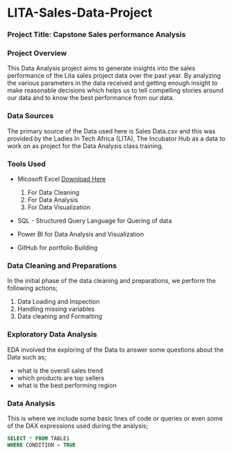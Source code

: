 # LITA-Sales-Data-Project

### Project Title: Capstone Sales performance Analysis

### Project Overview
This Data Analysis project aims to generate insights into the sales performance of the Lita sales project data over the past year. By analyzing the various parameters in the data received and getting enough insight to make reasonable decisions which helps us to tell compelling stories around our data and to know the best performance from our data.

### Data Sources
The primary source of the Data used here is Sales Data.csv and this was provided by the Ladies In Tech Africa (LITA), The Incubator Hub as a data to work on as project for the Data Analysis class training.

### Tools Used 
- Micosoft Excel [Download Here](https://www.microsoft.com)
  1. For Data Cleaning
  2. For Data Analysis
  3. For Data Visualization
  
- SQL - Structured Query Language for Quering of data
- Power BI for Data Analysis and Visualization
- GitHub for portfolio Building

### Data Cleaning and Preparations
In the initial phase of the data cleaning and preparations, we perform the following actions;
1. Data Loading and Inspection
2. Handling missing variables
3. Data cleaning and Formatting

### Exploratory Data Analysis
EDA involved the exploring of the Data to answer some questions about the Data such as;
- what is the overall sales trend
- which products are top sellers
- what is the best performing region

### Data Analysis 
This is where we include some basic lines of code or queries or even some of the DAX expressions used during the analysis;

```SQL
SELECT * FROM TABLE1
WHERE CONDITION = TRUE
```
